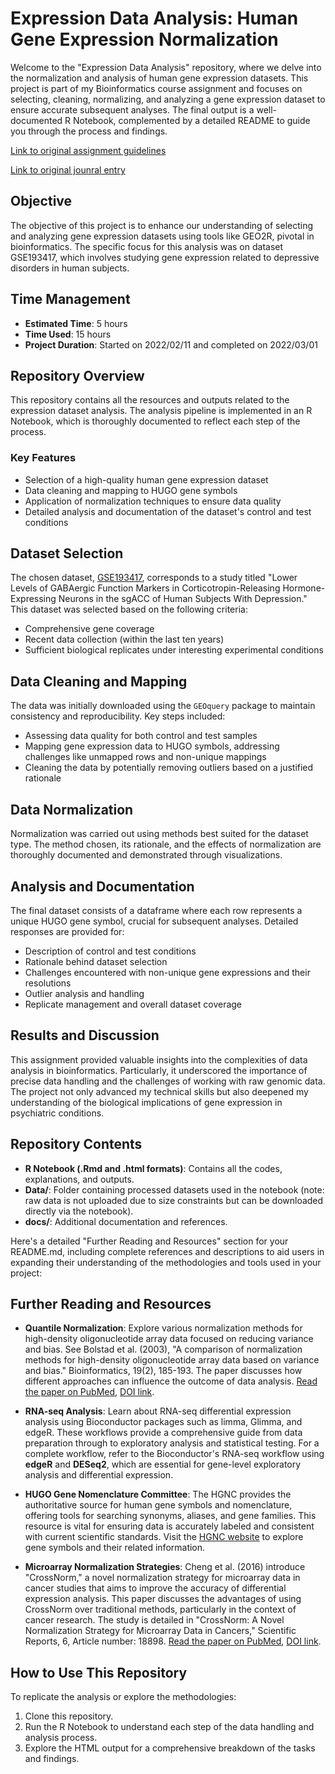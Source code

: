 # Expression Data Analysis: Human Gene Expression Normalization

Welcome to the "Expression Data Analysis" repository, where we delve into the normalization and analysis of human gene expression datasets. This project is part of my Bioinformatics course assignment and focuses on selecting, cleaning, normalizing, and analyzing a gene expression dataset to ensure accurate subsequent analyses. The final output is a well-documented R Notebook, complemented by a detailed README to guide you through the process and findings.

[Link to original assignment guidelines](https://github.com/bcb420-2020/General_Course_Info/wiki/Assignment%231#select-an-expression-data-set)

[Link to original jounral entry](https://github.com/bcb420-2022/Sabbir_Hossain/wiki/Journal-Entry-Assignment-%231:---Data-set-selection-and-initial-Processing)

## Objective

The objective of this project is to enhance our understanding of selecting and analyzing gene expression datasets using tools like GEO2R, pivotal in bioinformatics. The specific focus for this analysis was on dataset GSE193417, which involves studying gene expression related to depressive disorders in human subjects.

## Time Management

- **Estimated Time**: 5 hours
- **Time Used**: 15 hours
- **Project Duration**: Started on 2022/02/11 and completed on 2022/03/01

## Repository Overview

This repository contains all the resources and outputs related to the expression dataset analysis. The analysis pipeline is implemented in an R Notebook, which is thoroughly documented to reflect each step of the process.

### Key Features

- Selection of a high-quality human gene expression dataset
- Data cleaning and mapping to HUGO gene symbols
- Application of normalization techniques to ensure data quality
- Detailed analysis and documentation of the dataset's control and test conditions

## Dataset Selection

The chosen dataset, [GSE193417](https://www.ncbi.nlm.nih.gov/geo/query/acc.cgi?acc=GSE193417), corresponds to a study titled "Lower Levels of GABAergic Function Markers in Corticotropin-Releasing Hormone-Expressing Neurons in the sgACC of Human Subjects With Depression." This dataset was selected based on the following criteria:

- Comprehensive gene coverage
- Recent data collection (within the last ten years)
- Sufficient biological replicates under interesting experimental conditions

## Data Cleaning and Mapping

The data was initially downloaded using the `GEOquery` package to maintain consistency and reproducibility. Key steps included:

- Assessing data quality for both control and test samples
- Mapping gene expression data to HUGO symbols, addressing challenges like unmapped rows and non-unique mappings
- Cleaning the data by potentially removing outliers based on a justified rationale

## Data Normalization

Normalization was carried out using methods best suited for the dataset type. The method chosen, its rationale, and the effects of normalization are thoroughly documented and demonstrated through visualizations.

## Analysis and Documentation

The final dataset consists of a dataframe where each row represents a unique HUGO gene symbol, crucial for subsequent analyses. Detailed responses are provided for:

- Description of control and test conditions
- Rationale behind dataset selection
- Challenges encountered with non-unique gene expressions and their resolutions
- Outlier analysis and handling
- Replicate management and overall dataset coverage

## Results and Discussion

This assignment provided valuable insights into the complexities of data analysis in bioinformatics. Particularly, it underscored the importance of precise data handling and the challenges of working with raw genomic data. The project not only advanced my technical skills but also deepened my understanding of the biological implications of gene expression in psychiatric conditions.

## Repository Contents

- **R Notebook (.Rmd and .html formats)**: Contains all the codes, explanations, and outputs.
- **Data/**: Folder containing processed datasets used in the notebook (note: raw data is not uploaded due to size constraints but can be downloaded directly via the notebook).
- **docs/**: Additional documentation and references.

Here's a detailed "Further Reading and Resources" section for your README.md, including complete references and descriptions to aid users in expanding their understanding of the methodologies and tools used in your project:

## Further Reading and Resources

- **Quantile Normalization**: Explore various normalization methods for high-density oligonucleotide array data focused on reducing variance and bias. See Bolstad et al. (2003), "A comparison of normalization methods for high-density oligonucleotide array data based on variance and bias." Bioinformatics, 19(2), 185-193. The paper discusses how different approaches can influence the outcome of data analysis. [Read the paper on PubMed](https://pubmed.ncbi.nlm.nih.gov/12538238/), [DOI link](https://doi.org/10.1093/bioinformatics/19.2.185).

- **RNA-seq Analysis**: Learn about RNA-seq differential expression analysis using Bioconductor packages such as limma, Glimma, and edgeR. These workflows provide a comprehensive guide from data preparation through to exploratory analysis and statistical testing. For a complete workflow, refer to the Bioconductor's RNA-seq workflow using **edgeR** and **DESeq2**, which are essential for gene-level exploratory analysis and differential expression.

- **HUGO Gene Nomenclature Committee**: The HGNC provides the authoritative source for human gene symbols and nomenclature, offering tools for searching synonyms, aliases, and gene families. This resource is vital for ensuring data is accurately labeled and consistent with current scientific standards. Visit the [HGNC website](https://www.genenames.org/) to explore gene symbols and their related information.

- **Microarray Normalization Strategies**: Cheng et al. (2016) introduce "CrossNorm," a novel normalization strategy for microarray data in cancer studies that aims to improve the accuracy of differential expression analysis. This paper discusses the advantages of using CrossNorm over traditional methods, particularly in the context of cancer research. The study is detailed in "CrossNorm: A Novel Normalization Strategy for Microarray Data in Cancers," Scientific Reports, 6, Article number: 18898. [Read the paper on PubMed](https://pubmed.ncbi.nlm.nih.gov/26732145/), [DOI link](https://doi.org/10.1038/srep18898).


## How to Use This Repository

To replicate the analysis or explore the methodologies:

1. Clone this repository.
2. Run the R Notebook to understand each step of the data handling and analysis process.
3. Explore the HTML output for a comprehensive breakdown of the tasks and findings.

